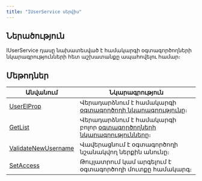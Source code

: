```yaml
---
title: "IUserService սերվիս"
---
```


## Ներածություն

IUserService դասը նախատեսված է համակարգի օգտագործողների նկարագրությունների հետ աշխատանքը ապահովելու համար։

## Մեթոդներ

| Անվանում | Նկարագրություն |
|----------|----------------|
| [UserElProp](IUserService/UserElProp.md) | Վերադարձնում է համակարգի [օգտագործողի նկարագրությունը](../types/UserDescription.md)։ |
| [GetList](IUserService/GetList.md) | Վերադարձնում է համակարգի բոլոր [օգտագործողների նկարագրությունները](../types/UserDescription.md)։ |
| [ValidateNewUsername](IUserService/ValidateNewUsername.md) | Վավերացնում է օգտագործողի նշանակվող ներքին անունը։ |
| [SetAccess](IUserService/SetAccess.md) | Թույլատրում կամ արգելում է օգտագործողի մուտքը համակարգ։ |

